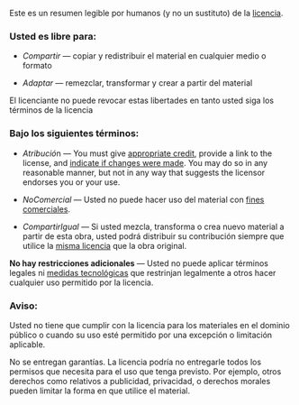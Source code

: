 Este es un resumen legible por humanos (y no un sustituto) de la [licencia](http://creativecommons.org/licenses/by-nc-sa/4.0/legalcode).

### Usted es libre para:

* *Compartir* — copiar y redistribuir el material en cualquier medio o formato

* *Adaptar* — remezclar, transformar y crear a partir del material

El licenciante no puede revocar estas libertades en tanto usted siga los términos de la licencia

### Bajo los siguientes términos:

* *Atribució*n — You must give [appropriate credit](http://creativecommons.org/licenses/by-nc-sa/4.0/deed.es#), provide a link to the license, and [indicate if changes were made](http://creativecommons.org/licenses/by-nc-sa/4.0/deed.es#). You may do so in any reasonable manner, but not in any way that suggests the licensor endorses you or your use.

* *NoComercial* — Usted no puede hacer uso del material con [fines comerciales](http://creativecommons.org/licenses/by-nc-sa/4.0/deed.es#).

* *CompartirIgual* — Si usted mezcla, transforma o crea nuevo material a partir de esta obra, usted podrá distribuir su contribución siempre que utilice la [misma licencia](http://creativecommons.org/licenses/by-nc-sa/4.0/deed.es#) que la obra original.

**No hay restricciones adicionales** — Usted no puede aplicar términos legales ni [medidas tecnológicas](http://creativecommons.org/licenses/by-nc-sa/4.0/deed.es#) que restrinjan legalmente a otros hacer cualquier uso permitido por la licencia.

### Aviso:

Usted no tiene que cumplir con la licencia para los materiales en el dominio público o cuando su uso esté permitido por una excepción o limitación aplicable.

No se entregan garantías. La licencia podría no entregarle todos los permisos que necesita para el uso que tenga previsto. Por ejemplo, otros derechos como relativos a publicidad, privacidad, o derechos morales pueden limitar la forma en que utilice el material.
